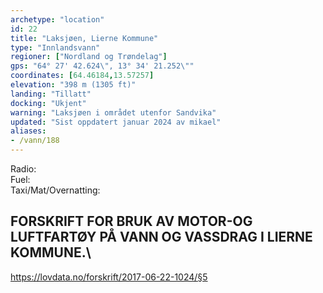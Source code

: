```yaml
---
archetype: "location"
id: 22
title: "Laksjøen, Lierne Kommune"
type: "Innlandsvann"
regioner: ["Nordland og Trøndelag"]
gps: "64° 27' 42.624\", 13° 34' 21.252\""
coordinates: [64.46184,13.57257]
elevation: "398 m (1305 ft)"
landing: "Tillatt"
docking: "Ukjent"
warning: "Laksjøen i området utenfor Sandvika"
updated: "Sist oppdatert januar 2024 av mikael"
aliases:
- /vann/188
---
```


Radio:\
Fuel:\
Taxi/Mat/Overnatting:

## FORSKRIFT FOR BRUK AV MOTOR-OG LUFTFARTØY PÅ VANN OG VASSDRAG I LIERNE KOMMUNE.\
https://lovdata.no/forskrift/2017-06-22-1024/§5
